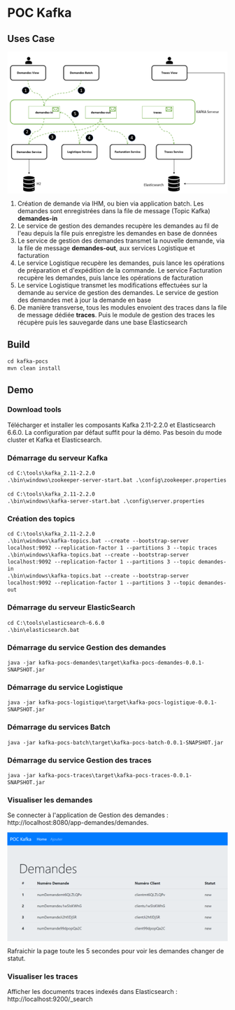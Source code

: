 # POC Kafka

## Uses Case

<img src="/pocs/screenshots/archi.PNG" width="600" align="center">

<ol>
  <li>Création de demande via IHM, ou bien via application batch. Les demandes sont enregistrées dans la file de message (Topic Kafka) <b>demandes-in</b></li>
  <li>Le service de gestion des demandes recupère les demandes au fil de l'eau depuis la file puis enregistre les demandes en base de données</li>
  <li>Le service de gestion des demandes transmet la nouvelle demande, via la file de message <b>demandes-out</b>, aux services Logistique et facturation</li>
  <li>Le service Logistique recupère les demandes, puis lance les opérations de préparation et d'expédition de la commande. Le service Facturation recupère les demandes, puis lance les opérations de facturation</li>
  <li>Le service Logistique transmet les modifications effectuées sur la demande au service de gestion des demandes. Le service de gestion des demandes met à jour la demande en base</li>
  <li>De manière transverse, tous les modules envoient des traces dans la file de message dédiée <b>traces</b>. Puis le module de gestion des traces les récupère puis les sauvegarde dans une base Elasticsearch</li>
</ol>

## Build

```
cd kafka-pocs
mvn clean install
```

## Demo

### Download tools

Télécharger et installer les composants Kafka 2.11-2.2.0 et Elasticsearch 6.6.0. La configuration par défaut suffit pour la démo. Pas besoin du mode cluster et Kafka et Elasticsearch.

### Démarrage du serveur Kafka

```
cd C:\tools\kafka_2.11-2.2.0
.\bin\windows\zookeeper-server-start.bat .\config\zookeeper.properties

cd C:\tools\kafka_2.11-2.2.0
.\bin\windows\kafka-server-start.bat .\config\server.properties
```

### Création des topics

```
cd C:\tools\kafka_2.11-2.2.0
.\bin\windows\kafka-topics.bat --create --bootstrap-server localhost:9092 --replication-factor 1 --partitions 3 --topic traces
.\bin\windows\kafka-topics.bat --create --bootstrap-server localhost:9092 --replication-factor 1 --partitions 3 --topic demandes-in
.\bin\windows\kafka-topics.bat --create --bootstrap-server localhost:9092 --replication-factor 1 --partitions 3 --topic demandes-out
```

### Démarrage du serveur ElasticSearch

```
cd C:\tools\elasticsearch-6.6.0
.\bin\elasticsearch.bat
```

### Démarrage du service Gestion des demandes

```
java -jar kafka-pocs-demandes\target\kafka-pocs-demandes-0.0.1-SNAPSHOT.jar
```

### Démarrage du service Logistique

```
java -jar kafka-pocs-logistique\target\kafka-pocs-logistique-0.0.1-SNAPSHOT.jar
```

### Démarrage du services Batch

```
java -jar kafka-pocs-batch\target\kafka-pocs-batch-0.0.1-SNAPSHOT.jar
```

### Démarrage du service Gestion des traces

```
java -jar kafka-pocs-traces\target\kafka-pocs-traces-0.0.1-SNAPSHOT.jar
```

### Visualiser les demandes

Se connecter à l'application de Gestion des demandes : http://localhost:8080/app-demandes/demandes.

<img src="/pocs/screenshots/Demandes.PNG" width="600" align="center">

Rafraichir la page toute les 5 secondes pour voir les demandes changer de statut.

### Visualiser les traces

Afficher les documents traces indexés dans Elasticsearch : http://localhost:9200/_search


